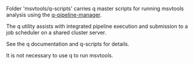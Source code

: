 
Folder 'msvtools/q-scripts' carries q master scripts 
for running msvtools analysis using the 
[q-pipeline-manager](https://github.com/wilsonte-umich/q-pipeline-manager).

The q utility assists with integrated pipeline execution and submission
to a job scheduler on a shared cluster server.

See the q documentation and q-scripts for details.

It is not necessary to use q to run msvtools.
